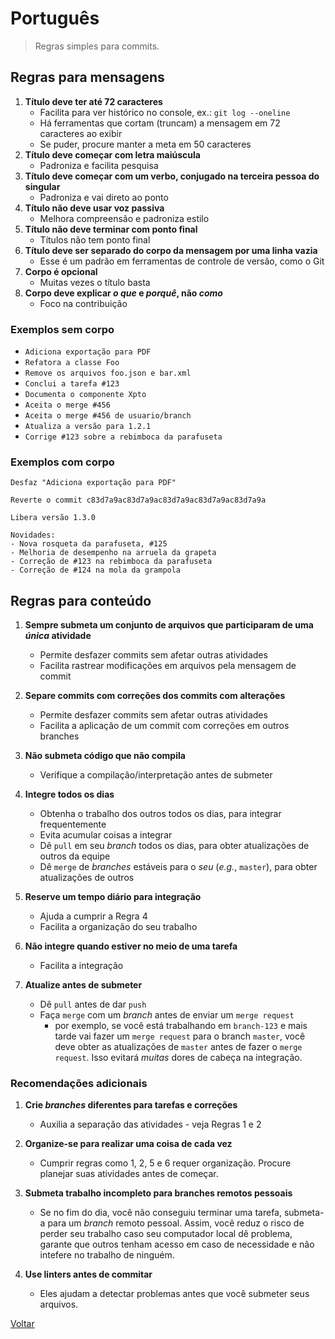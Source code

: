 # Português

> Regras simples para commits.

## Regras para mensagens

1. **Título deve ter até 72 caracteres**
    - Facilita para ver histórico no console, ex.: `git log --oneline`
    - Há ferramentas que cortam (truncam) a mensagem em 72 caracteres ao exibir
    - Se puder, procure manter a meta em 50 caracteres
2. **Título deve começar com letra maiúscula**
    - Padroniza e facilita pesquisa
3. **Título deve começar com um verbo, conjugado na terceira pessoa do singular**
    - Padroniza e vai direto ao ponto
4. **Título não deve usar voz passiva**
    - Melhora compreensão e padroniza estilo
5. **Título não deve terminar com ponto final**
    - Títulos não tem ponto final
6. **Título deve ser separado do corpo da mensagem por uma linha vazia**
    - Esse é um padrão em ferramentas de controle de versão, como o Git
7. **Corpo é opcional**
    - Muitas vezes o título basta
8. **Corpo deve explicar *o que* e *porquê*, não *como***
    - Foco na contribuição

### Exemplos sem corpo

- `Adiciona exportação para PDF`
- `Refatora a classe Foo`
- `Remove os arquivos foo.json e bar.xml`
- `Conclui a tarefa #123`
- `Documenta o componente Xpto`
- `Aceita o merge #456`
- `Aceita o merge #456 de usuario/branch`
- `Atualiza a versão para 1.2.1`
- `Corrige #123 sobre a rebimboca da parafuseta`

### Exemplos com corpo
```
Desfaz "Adiciona exportação para PDF"

Reverte o commit c83d7a9ac83d7a9ac83d7a9ac83d7a9ac83d7a9a
```

```
Libera versão 1.3.0

Novidades:
- Nova rosqueta da parafuseta, #125
- Melhoria de desempenho na arruela da grapeta
- Correção de #123 na rebimboca da parafuseta
- Correção de #124 na mola da grampola
```

## Regras para conteúdo

1. **Sempre submeta um conjunto de arquivos que participaram de uma *única* atividade**
    - Permite desfazer commits sem afetar outras atividades
    - Facilita rastrear modificações em arquivos pela mensagem de commit

2. **Separe commits com correções dos commits com alterações**
    - Permite desfazer commits sem afetar outras atividades
    - Facilita a aplicação de um commit com correções em outros branches

3. **Não submeta código que não compila**
    - Verifique a compilação/interpretação antes de submeter

4. **Integre todos os dias**
    - Obtenha o trabalho dos outros todos os dias, para integrar frequentemente
    - Evita acumular coisas a integrar
    - Dê `pull` em seu *branch* todos os dias, para obter atualizações de outros da equipe
    - Dê `merge` de *branches* estáveis para o *seu* (*e.g.*, `master`), para obter atualizações de outros

5. **Reserve um tempo diário para integração**
    - Ajuda a cumprir a Regra 4
    - Facilita a organização do seu trabalho

6. **Não integre quando estiver no meio de uma tarefa**
    - Facilita a integração

5. **Atualize antes de submeter**
    - Dê `pull` antes de dar `push`
    - Faça `merge` com um *branch* antes de enviar um `merge request`
        - por exemplo, se você está trabalhando em `branch-123` e mais tarde vai fazer um `merge request` para o branch `master`, você deve obter as atualizações de `master` antes de fazer o `merge request`. Isso evitará *muitas* dores de cabeça na integração.

### Recomendações adicionais

1. **Crie *branches* diferentes para tarefas e correções**
    - Auxilia a separação das atividades - veja Regras 1 e 2


2. **Organize-se para realizar uma coisa de cada vez**
    - Cumprir regras como 1, 2, 5 e 6 requer organização. Procure planejar suas atividades antes de começar.

3. **Submeta trabalho incompleto para branches remotos pessoais**
    - Se no fim do dia, você não conseguiu terminar uma tarefa, submeta-a para um *branch* remoto pessoal. Assim, você reduz o risco de perder seu trabalho caso seu computador local dê problema, garante que outros tenham acesso em caso de necessidade e não intefere no trabalho de ninguém.

4. **Use linters antes de commitar**
    - Eles ajudam a detectar problemas antes que você submeter seus arquivos.


[Voltar](readme.md)